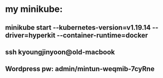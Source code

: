 # my minikube:
## minikube start --kubernetes-version=v1.19.14 --driver=hyperkit --container-runtime=docker


## ssh kyoungjinyoon@old-macbook

## Wordpress pw: admin/mintun-weqmib-7cyRne